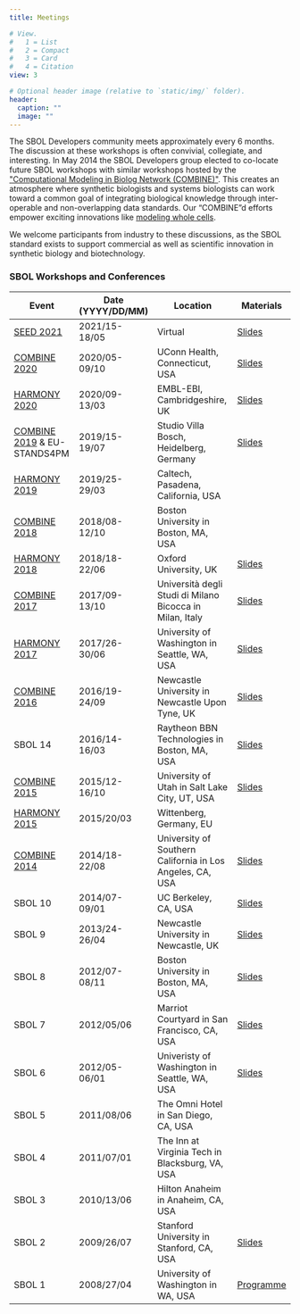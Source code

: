 ```yaml
---
title: Meetings

# View.
#   1 = List
#   2 = Compact
#   3 = Card
#   4 = Citation
view: 3

# Optional header image (relative to `static/img/` folder).
header:
  caption: ""
  image: ""
---
```


The SBOL Developers community meets approximately every 6 months. The discussion at these workshops is often convivial, collegiate, and interesting. In May 2014 the SBOL Developers group elected to co-locate future SBOL workshops with similar workshops hosted by the ["Computational Modeling in Biolog Network (COMBINE)"](http://co.mbine.org/). This creates an atmosphere where synthetic biologists and systems biologists can work toward a common goal of integrating biological knowledge through inter-operable and non-overlapping data standards. Our “COMBINE”d efforts empower exciting innovations like [modeling whole cells](https://sites.google.com/site/vwwholecellsummerschool/).

We welcome participants from industry to these discussions, as the SBOL standard exists to support commercial as well as scientific innovation in synthetic biology and biotechnology.


### SBOL Workshops and Conferences

|   Event                                                                              |   Date (YYYY/DD/MM)  |   Location                                                   |   Materials                                                                                                                        |
|--------------------------------------------------------------------------------------|----------------------|--------------------------------------------------------------|------------------------------------------------------------------------------------------------------------------------------------|
|   <a href="http://synbioconference.org/2021">SEED 2021</a>                 |   2021/15-18/05      |   Virtual                             |   <a href="https://github.com/SynBioDex/Community-Media/tree/master/2021/SEED21">Slides</a>                                     |
|   <a href="http://co.mbine.org/events/COMBINE_2020">COMBINE 2020</a>                 |   2020/05-09/10      |   UConn Health, Connecticut, USA                             |   <a href="https://github.com/SynBioDex/Community-Media/tree/master/2020/COMBINE20">Slides</a>                                     |
|   <a href="http://co.mbine.org/events/HARMONY_2020">HARMONY 2020</a>                 |   2020/09-13/03      |   EMBL-EBI, Cambridgeshire, UK                               |   <a href="https://github.com/SynBioDex/Community-Media/tree/master/2020/HARMONY20">Slides</a>                                     |
|   <a href="http://co.mbine.org/events/COMBINE_2019">COMBINE 2019</a> & EU-STANDS4PM  |   2019/15-19/07      |   Studio Villa Bosch, Heidelberg, Germany                    |   <a href="http://co.mbine.org/events/COMBINE_2019">Slides</a>                                                                       |
|   <a href="http://co.mbine.org/events/HARMONY_2019">HARMONY 2019</a>                 |   2019/25-29/03      |   Caltech, Pasadena, California, USA                         |                                                                                                                                    |
|   <a href="http://co.mbine.org/events/COMBINE_2018">COMBINE 2018</a>                 |   2018/08-12/10      |   Boston University in Boston, MA, USA                       |                                                                                                                                    |
|   <a href="http://co.mbine.org/events/HARMONY_2018">HARMONY 2018</a>                 |   2018/18-22/06      |   Oxford University, UK                                      |   <a href="https://github.com/SynBioDex/Community-Media/tree/master/2018/HARMONY">Slides</a>                                  |
|   <a href="http://co.mbine.org/events/COMBINE_2017">COMBINE 2017</a>                 |   2017/09-13/10      |   Università degli Studi di Milano Bicocca in Milan, Italy   |   <a href="http://sbolstandard.org/combine-2017/">Slides</a>                                                                         |
|   <a href="http://co.mbine.org/events/HARMONY_2017">HARMONY 2017</a>                 |   2017/26-30/06      |   University of Washington in Seattle, WA, USA               |   <a href="https://github.com/SynBioDex/Community-Media/tree/master/2017/HARMONY">Slides</a>                                       |
|   <a href="http://co.mbine.org/events/COMBINE_2016">COMBINE 2016</a>                 |   2016/19-24/09      |   Newcastle University in Newcastle Upon Tyne, UK            |   <a href="https://github.com/SynBioDex/Community-Media/tree/master/2016/COMBINE" target="_blank">Slides</a>                       |
|   SBOL 14                                                                            |   2016/14-16/03      |   Raytheon BBN Technologies in Boston, MA, USA               |   <a href="https://github.com/SynBioDex/Community-Media/tree/master/2016/15TH_SBOL" target="_blank">Slides</a>                     |
|   <a href="http://co.mbine.org/events/COMBINE_2015">COMBINE 2015</a>                 |   2015/12-16/10      |   University of Utah in Salt Lake City, UT, USA              |   <a href="https://github.com/SynBioDex/Community-Media/tree/master/2015/COMBINE" target="_blank">Slides</a>                       |
|   <a href="http://co.mbine.org/events/HARMONY_2015">HARMONY 2015</a>                 |   2015/20/03         |   Wittenberg, Germany, EU                                    |                                                                                                                                    |
|   <a href="http://co.mbine.org/events/COMBINE_2014">COMBINE 2014</a>                 |   2014/18-22/08      |   University of Southern California in Los Angeles, CA, USA  |   <a href="https://github.com/SynBioDex/Community-Media/tree/master/2014/COMBINE" target="_blank">Slides</a>                       |
|   SBOL 10                                                                            |   2014/07-09/01      |   UC Berkeley, CA, USA                                       |   <a href="https://github.com/SynBioDex/Community-Media/tree/master/2014/SBOL10" target="_blank">Slides</a>                        |
|   SBOL 9                                                                             |   2013/24-26/04      |   Newcastle University in Newcastle, UK                      |   <a href="https://github.com/SynBioDex/Community-Media/tree/master/2013/SBOL9" target="_blank">Slides</a>                         |
|   SBOL 8                                                                             |   2012/07-08/11      |   Boston University in Boston, MA, USA                       |   <a href="https://github.com/SynBioDex/Community-Media/tree/master/2012/SBOL8">Slides</a>                                         |
|   SBOL 7                                                                             |   2012/05/06         |   Marriot Courtyard in San Francisco, CA, USA                |   <a href="https://github.com/SynBioDex/Community-Media/tree/master/2012/SBOL7">Slides</a>                                         |
|   SBOL 6                                                                             |   2012/05-06/01      |   Univeristy of Washington in Seattle, WA, USA               |   <a href="https://github.com/SynBioDex/Community-Media/tree/master/2012/SBOL6">Slides</a>                                         |
|   SBOL 5                                                                             |   2011/08/06         |   The Omni Hotel in San Diego, CA, USA                       |                                                                                                                                    |
|   SBOL 4                                                                             |   2011/07/01         |   The Inn at Virginia Tech in Blacksburg, VA, USA            |                                                                                                                                    |
|   SBOL 3                                                                             |   2010/13/06         |   Hilton Anaheim in Anaheim, CA, USA                         |                                                                                                                                    |
|   SBOL 2                                                                             |   2009/26/07         |   Stanford University in Stanford, CA, USA                   |   <a href="https://github.com/SynBioDex/Community-Media/blob/master/2009/2nd_SBOL/Galdzicki_PoBoL_Update_26072009.pptx">Slides</a> |
|   SBOL 1                                                                             |   2008/27/04         |   University of Washington in WA, USA                        |   <a href="https://github.com/SynBioDex/Community-Media/blob/master/2008/1ST_SBOL/workshop_book_042208.pdf">Programme</a>          |
